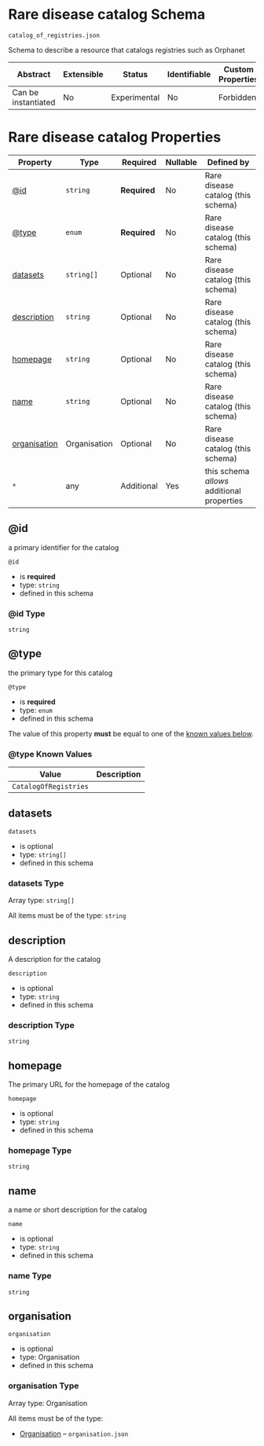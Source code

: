 # Rare disease catalog Schema

```
catalog_of_registries.json
```

Schema to describe a resource that catalogs registries such as Orphanet

| Abstract            | Extensible | Status       | Identifiable | Custom Properties | Additional Properties | Defined In                                               |
| ------------------- | ---------- | ------------ | ------------ | ----------------- | --------------------- | -------------------------------------------------------- |
| Can be instantiated | No         | Experimental | No           | Forbidden         | Permitted             | [catalog_of_registries.json](catalog_of_registries.json) |

# Rare disease catalog Properties

| Property                      | Type         | Required     | Nullable | Defined by                                 |
| ----------------------------- | ------------ | ------------ | -------- | ------------------------------------------ |
| [@id](#id)                    | `string`     | **Required** | No       | Rare disease catalog (this schema)         |
| [@type](#type)                | `enum`       | **Required** | No       | Rare disease catalog (this schema)         |
| [datasets](#datasets)         | `string[]`   | Optional     | No       | Rare disease catalog (this schema)         |
| [description](#description)   | `string`     | Optional     | No       | Rare disease catalog (this schema)         |
| [homepage](#homepage)         | `string`     | Optional     | No       | Rare disease catalog (this schema)         |
| [name](#name)                 | `string`     | Optional     | No       | Rare disease catalog (this schema)         |
| [organisation](#organisation) | Organisation | Optional     | No       | Rare disease catalog (this schema)         |
| `*`                           | any          | Additional   | Yes      | this schema _allows_ additional properties |

## @id

a primary identifier for the catalog

`@id`

- is **required**
- type: `string`
- defined in this schema

### @id Type

`string`

## @type

the primary type for this catalog

`@type`

- is **required**
- type: `enum`
- defined in this schema

The value of this property **must** be equal to one of the [known values below](#type-known-values).

### @type Known Values

| Value                 | Description |
| --------------------- | ----------- |
| `CatalogOfRegistries` |             |

## datasets

`datasets`

- is optional
- type: `string[]`
- defined in this schema

### datasets Type

Array type: `string[]`

All items must be of the type: `string`

## description

A description for the catalog

`description`

- is optional
- type: `string`
- defined in this schema

### description Type

`string`

## homepage

The primary URL for the homepage of the catalog

`homepage`

- is optional
- type: `string`
- defined in this schema

### homepage Type

`string`

## name

a name or short description for the catalog

`name`

- is optional
- type: `string`
- defined in this schema

### name Type

`string`

## organisation

`organisation`

- is optional
- type: Organisation
- defined in this schema

### organisation Type

Array type: Organisation

All items must be of the type:

- [Organisation](organisation.md) – `organisation.json`
